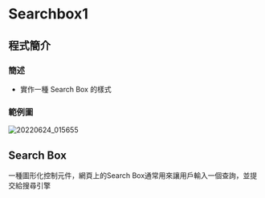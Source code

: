 # Searchbox1
## 程式簡介
### 簡述
* 實作一種 Search Box 的樣式

### 範例圖
![20220624_015655](https://user-images.githubusercontent.com/93152909/175363994-ce7f0000-2bac-41e1-8d67-d897917d28bb.gif)

## Search Box
一種圖形化控制元件，網頁上的Search Box通常用來讓用戶輸入一個查詢，並提交給搜尋引擎

